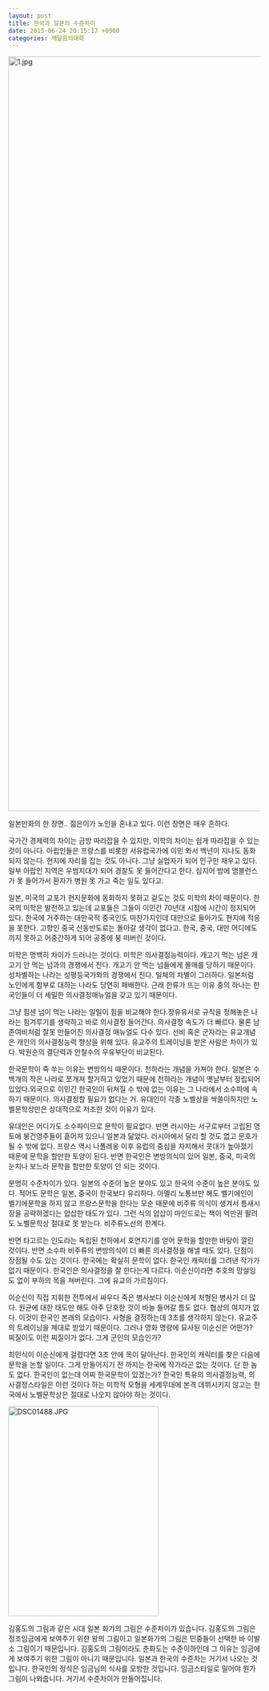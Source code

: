 ```yaml
---
layout: post
title: 한국과 일본의 수준차이
date: 2015-06-24 20:15:17 +0900
categories: 깨달음의대화
---
```



<img src="assets/attach/images/198/943/601/1.jpg" alt="1.jpg" width="609" height="1507" /> 

 일본만화의 한 장면.. 젊은이가 노인을 혼내고 있다. 이런 장면은 매우 흔하다.

  


   


국가간 경제력의 차이는 금방 따라잡을 수 있지만, 미학의 차이는 쉽게 따라잡을 수 있는 것이 아니다. 아랍인들은 프랑스를 비롯한 서유럽국가에 이민 와서 백년이 지나도 동화되지 않는다. 현지에 자리를 잡는 것도 아니다. 그냥 실업자가 되어 인구만 채우고 있다. 일부 아랍인 지역은 우범지대가 되어 경찰도 못 들어간다고 한다. 심지어 밤에 앰블런스가 못 들어가서 환자가 병원 못 가고 죽는 일도 있다고.

  


일본, 미국의 교포가 현지문화에 동화하지 못하고 겉도는 것도 미학의 차이 때문이다. 한국의 미학은 발전하고 있는데 교포들은 그들이 이민간 70년대 시점에 시간이 정지되어 있다. 한국에 거주하는 대만국적 중국인도 마찬가지인데 대만으로 들아가도 현지에 적응을 못한다. 고향인 중국 산동반도로는 돌아갈 생각이 없다고. 한국, 중국, 대만 어디에도 끼지 못하고 어중간하게 되어 공중에 붕 떠버린 것이다.

  


미학은 명백히 차이가 드러나는 것이다. 미학은 의사결정능력이다. 개고기 먹는 넘은 개고기 안 먹는 넘과의 경쟁에서 진다. 개고기 안 먹는 넘들에게 몰매를 당하기 때문이다.성차별하는 나라는 성평등국가와의 경쟁에서 진다. 일체의 차별이 그러하다. 일본처럼 노인에게 함부로 대하는 나라도 당연히 패배한다. 근래 한류가 뜨는 이유 중의 하나는 한국인들이 더 세밀한 의사결정매뉴얼을 갖고 있기 때문이다.

  


그냥 힘센 넘이 먹는 나라는 일일이 힘을 비교해야 한다.장유유서로 규칙을 정해놓은 나라는 힘겨루기를 생략하고 바로 의사결정 들어간다. 의사결정 속도가 더 빠르다. 물론 남존여비처럼 잘못 만들어진 의사결정 매뉴얼도 다수 있다. 선비 혹은 군자라는 유교개념은 개인의 의사결정능력 향상을 위해 있다. 유교주의 트레이닝을 받은 사람은 차이가 있다. 박원순의 결단력과 안철수의 우유부단이 비교된다.

  


한국문학이 죽 쑤는 이유는 변방의식 때문이다. 천하라는 개념을 가져야 한다. 일본은 수백개의 작은 나라로 쪼개져 할거하고 있었기 때문에 천하라는 개념이 옛날부터 정립되어 있었다.외국으로 이민간 한국인이 뒤쳐질 수 밖에 없는 이유는 그 나라에서 소수파에 속하기 때문이다. 의사결정할 필요가 없다는 거. 유대인이 각종 노벨상을 싹쓸이하지만 노벨문학상만은 상대적으로 저조한 것이 이유가 있다.

  


유대인은 어디가도 소수파이므로 문학이 필요없다. 반면 러시아는 서구로부터 고립된 영토에 봉건영주들이 흩어져 있으니 일본과 닮았다. 러시아에서 달리 할 것도 없고 문호가 될 수 밖에 없다. 프랑스 역시 나폴레옹 이후 유럽의 중심을 차지해서 콧대가 높아졌기 때문에 문학을 할만한 토양이 된다. 반면 한국인은 변방의식이 있어 일본, 중국, 미국의 눈치나 보느라 문학을 할만한 토양이 안 되는 것이다.

  


분명히 수준차이가 있다. 일본의 수준이 높은 분야도 있고 한국의 수준이 높은 분야도 있다. 적어도 문학은 일본, 중국이 한국보다 유리하다. 아멜리 노통브만 해도 벨기에인이 벨기에문학을 하지 않고 프랑스문학을 한다는 모순 때문에 비주류 의식이 생겨서 틈새시장을 공략하겠다는 얍삽한 태도가 있다. 그런 식의 얍삽이 마인드로는 책이 억만권 팔려도 노벨문학상 절대로 못 받는다. 비주류노선의 한계다.

  


반면 타고르는 인도라는 독립된 천하에서 호연지기를 얻어 문학을 할만한 바탕이 깔린 것이다. 반면 소수파 비주류의 변방의식이 더 빠른 의사결정을 해낼 때도 있다. 단점이 장점될 수도 있는 것이다. 한국에는 확실히 문학이 없다. 한국인 캐릭터를 그려낸 작가가 없기 때문이다. 한국인은 의사결정을 잘 한다는게 다르다. 이순신이라면 추호의 망설임도 없이 부하의 목을 쳐버린다. 그에 유교의 가르침이다.

  


이순신이 직접 지휘한 전투에서 싸우다 죽은 병사보다 이순신에게 처형된 병사가 더 많다. 원균에 대한 태도만 해도 아주 단호한 것이 바늘 들어갈 틈도 없다. 협상의 여지가 없다. 이것이 한국인 본래의 모습이다. 사형을 결정하는데 3초를 생각하지 않는다. 유교주의 트레이닝을 제대로 받았기 때문이다. 그러나 영화 명량에 묘사된 이순신은 어떤가? 찌질이도 이런 찌질이가 없다. 그게 군인의 모습인가?

  


최민식이 이순신에게 걸렸다면 3초 안에 목이 달아난다. 한국인의 캐릭터를 찾은 다음에 문학을 논할 일이다. 그게 만들어지기 전 까지는 한국에 작가라곤 없는 것이다. 단 한 놈도 없다. 한국인이 없는데 어찌 한국문학이 있겠는가? 한국인 특유의 의사결정능력, 의사결정스타일은 이런 것이다 하는 미학적 모형을 세계무대에 본격 데뷔시키지 않고는 한국에서 노벨문학상은 절대로 나오지 않아야 하는 것이다.

  


  



<img src="assets/attach/images/198/943/601/DSC01488.JPG" alt="DSC01488.JPG" width="300" height="419" />   


  


김홍도의 그림과 같은 시대 일본 화가의 그림은 수준차이가 있습니다. 김홍도의 그림은 정조임금에게 보여주기 위한 왕의 그림이고 일본화가의 그림은 민중들이 선택한 바 이발소 그림이기 때문입니다. 김홍도의 그림이라도 춘화도는 수준이하인데 그 이유는 임금에게 보여주기 위한 그림이 아니기 때문입니다. 일본과 한국의 수준차는 거기서 나오는 것입니다. 한국인의 정식은 임금님의 식사를 모방한 것입니다. 임금스타일로 밀어야 뭔가 그림이 나와줍니다. 거기서 수준차이가 만들어집니다.
